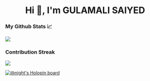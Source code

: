 <h1 align="center">Hi 👋, I'm GULAMALI SAIYED</h1>

### My Github Stats 📈

<img src = "https://github-readme-stats.vercel.app/api?username=Night-101&show_icons=true&theme=dracula&title_color=fffff1&border_radius=18" >

### Contribution Streak
<p>
<img align="center" src="https://github-readme-streak-stats.herokuapp.com?user=Night-101&theme=dracula">
</p>


[![@night's Holopin board](https://holopin.me/night)](https://holopin.io/@night)
